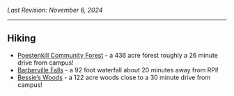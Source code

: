 _Last Revision: November 6, 2024_

---
## Hiking
* [Poestenkill Community Forest](https://www.rensselaerplateau.org/poestenkillcommunityforest) - a 436 acre forest roughly a 26 minute drive from campus!
* [Barberville Falls](https://www.rensselaerplateau.org/barbervillefalls) - a 92 foot waterfall about 20 minutes away from RPI!
* [Bessie’s Woods](https://www.rensselaerplateau.org/bessies-woods) - a 122 acre woods close to a 30 minute drive from campus!